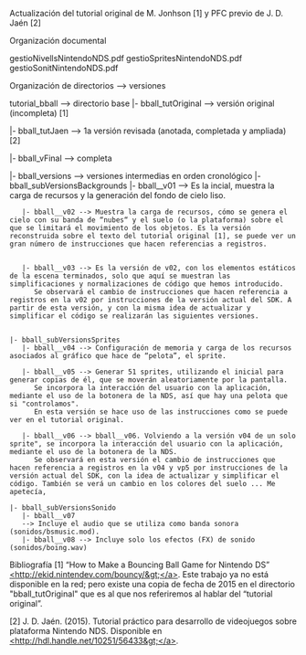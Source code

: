
Actualización del tutorial original de M. Jonhson [1] y PFC previo de J. D. Jaén [2]

Organización documental

gestioNivellsNintendoNDS.pdf
gestioSpritesNintendoNDS.pdf
gestioSonitNintendoNDS.pdf


Organización de directorios --> versiones 

 tutorial_bball --> directorio base
 |- bball_tutOriginal   --> versión original (incompleta) [1]
 
 |- bball_tutJaen  --> 1a versión revisada (anotada, completada y ampliada) [2]
 
 |- bball_vFinal --> completa
  
 |- bball_versions --> versiones intermedias en orden cronológico
    |- bball_subVersionsBackgrounds
       |- bball__v01 --> Es la incial, muestra la carga de recursos y la generación del fondo de cielo liso.

       |- bball__v02 --> Muestra la carga de recursos, cómo se genera el cielo con su banda de “nubes“ y el suelo (o la plataforma) sobre el que se limitará el movimiento de los objetos. Es la versión reconstruida sobre el texto del tutorial original [1], se puede ver un gran número de instrucciones que hacen referencias a registros.
      
       
       |- bball__v03 --> Es la versión de v02, con los elementos estáticos de la escena terminados, solo que aquí se muestran las simplificaciones y normalizaciones de código que hemos introducido. 
          Se observará el cambio de instrucciones que hacen referencia a registros en la v02 por instrucciones de la versión actual del SDK. A partir de esta versión, y con la misma idea de actualizar y simplificar el código se realizarán las siguientes versiones.

        
    |- bball_subVersionsSprites
       |- bball__v04 --> Configuración de memoria y carga de los recursos asociados al gráfico que hace de “pelota”, el sprite.
       
       |- bball__v05 --> Generar 51 sprites, utilizando el inicial para generar copias de él, que se moverán aleatoriamente por la pantalla. 
          Se incorpora la interacción del usuario con la aplicación, mediante el uso de la botonera de la NDS, así que hay una pelota que si "controlamos". 
          En esta versión se hace uso de las instrucciones como se puede ver en el tutorial original.
          
       |- bball__v06 --> bball__v06. Volviendo a la versión v04 de un solo sprite", se incorpora la interacción del usuario con la aplicación, mediante el uso de la botonera de la NDS. 
          Se observará en esta versión el cambio de instrucciones que hacen referencia a registros en la v04 y vp5 por instrucciones de la versión actual del SDK, con la idea de actualizar y simplificar el código. También se verá un cambio en los colores del suelo ... Me apetecía,

    |- bball_subVersionsSonido
       |- bball__v07 
       --> Incluye el audio que se utiliza como banda sonora (sonidos/bsmusic.mod).
       |- bball__v08 --> Incluye solo los efectos (FX) de sonido (sonidos/boing.wav)

   
   
Bibliografía
 [1] “How to Make a Bouncing Ball Game for Nintendo DS” <a href="http://ekid.nintendev.com/bouncy/">&lt;http://ekid.nintendev.com/bouncy/&gt;</a>. Este trabajo ya no está disponible en la red; pero existe una copia de fecha de 2015 en el directorio "bball_tutOriginal" que es al que nos referiremos al hablar del “tutorial original”.

 [2] J. D. Jaén. (2015). Tutorial práctico para desarrollo de videojuegos sobre plataforma Nintendo
NDS. Disponible en <a href="http://hdl.handle.net/10251/56433">&lt;http://hdl.handle.net/10251/56433&gt;</a>.

 